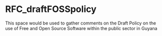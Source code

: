 # RFC_draftFOSSpolicy
This space would be used to gather comments on the Draft Policy on the use of Free and Open Source Software within the public sector in Guyana
